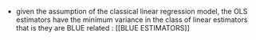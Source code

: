 - given the assumption of the classical linear regression model, the OLS estimators have the minimum variance in the class of linear estimators that is they are BLUE 
	related : [[BLUE ESTIMATORS]]


